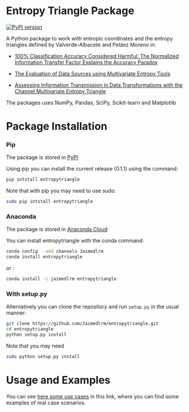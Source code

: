 # Entropy Triangle Package

[![PyPI version](https://badge.fury.io/py/entropytriangle.svg)](https://badge.fury.io/py/entropytriangle)

A Python package to work with entropic coordinates and the entropy triangles defined by Valverde-Albacete and Peláez Moreno in: 

- [100% Classification Accuracy Considered Harmful: The Normalized Information Transfer Factor Explains the Accuracy Paradox](https://www.researchgate.net/publication/259743406_100_Classification_Accuracy_Considered_Harmful_The_Normalized_Information_Transfer_Factor_Explains_the_Accuracy_Paradox)

- [The Evaluation of Data Sources using Multivariate Entropy Tools](https://www.researchgate.net/publication/313460913_The_Evaluation_of_Data_Sources_using_Multivariate_Entropy_Tools)

- [Assessing Information Transmission in Data Transformations with the Channel Multivariate Entropy Triangle](https://www.researchgate.net/publication/326023467_Assessing_Information_Transmission_in_Data_Transformations_with_the_Channel_Multivariate_Entropy_Triangle)

The packages uses NumPy, Pandas, SciPy, Scikit-learn and Matplotlib


# Package Installation


### Pip

The package is stored in [PyPI](https://pypi.org/project/entropytriangle/)

Using pip you can install the current release (0.1.1) using the command:

```bash
pip intstall entropytriangle
```

Note that with pip you may need to use sudo. 

```bash
sudo pip intstall entropytriangle
```

### Anaconda

The package is stored in [Anaconda Cloud](https://anaconda.org/jaimedlrm/entropytriangle)

You can install entropytriangle with the conda command:

```bash
conda config --add channels Jaimedlrm
conda install entropytriangle
```
or :

```bash
conda install -c jaimedlrm entropytriangle
```

### With setup.py

Alternatively you can clone the repository and run `setup.py` in the usual manner:

```bash
git clone https://github.com/Jaimedlrm/entropytriangle.git
cd entropytriangle
python setup.py install
```

Note that you may need

```bash
sudo python setup.py install
```

# Usage and Examples

You can see [here some use cases](vignettes/) in this link, where you can find some examples of real case scenarios.
